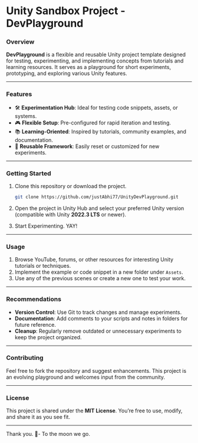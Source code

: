 # Unity Sandbox Project - DevPlayground

### Overview  
**DevPlayground** is a flexible and reusable Unity project template designed for testing, experimenting, and implementing concepts from tutorials and learning resources. It serves as a playground for short experiments, prototyping, and exploring various Unity features.  

---

### Features  
- 🛠 **Experimentation Hub**: Ideal for testing code snippets, assets, or systems.  
- 🎮 **Flexible Setup**: Pre-configured for rapid iteration and testing.  
- 📚 **Learning-Oriented**: Inspired by tutorials, community examples, and documentation.  
- 🔄 **Reusable Framework**: Easily reset or customized for new experiments.  

---

### Getting Started  

1. Clone this repository or download the project.  
   ```bash  
   git clone https://github.com/justAbhi77/UnityDevPlayground.git 
   ```  

2. Open the project in Unity Hub and select your preferred Unity version (compatible with Unity **2022.3 LTS** or newer). 

3. Start Experimenting. YAY!

---

### Usage  

1. Browse YouTube, forums, or other resources for interesting Unity tutorials or techniques.  
2. Implement the example or code snippet in a new folder under `Assets`.
3. Use any of the previous scenes or create a new one to test your work.

---

### Recommendations  

- **Version Control**: Use Git to track changes and manage experiments.  
- **Documentation**: Add comments to your scripts and notes in folders for future reference.  
- **Cleanup**: Regularly remove outdated or unnecessary experiments to keep the project organized.  

---

### Contributing  

Feel free to fork the repository and suggest enhancements. This project is an evolving playground and welcomes input from the community.  

---

### License  

This project is shared under the **MIT License**. You’re free to use, modify, and share it as you see fit.  

---

Thank you. 🚀- To the moon we go.